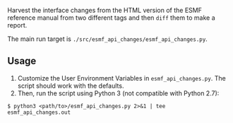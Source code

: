 Harvest the interface changes from the HTML version of the ESMF reference manual from two different tags and then `diff` them to make a report.

The main run target is `./src/esmf_api_changes/esmf_api_changes.py`.

## Usage

1. Customize the User Environment Variables in `esmf_api_changes.py`. The script should work with the defaults.
2. Then, run the script using Python 3 (not compatible with Python 2.7):
```shell script
$ python3 <path/to>/esmf_api_changes.py 2>&1 | tee esmf_api_changes.out
```